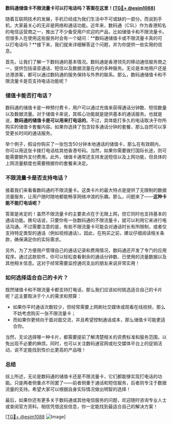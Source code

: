 **数码通储值卡不限流量卡可以打电话吗？答案在这里！[[TG💪+ @esim1088](https://t.me/s/esim1088)]**

随着互联网技术的发展，手机已经成为我们生活中不可或缺的一部分。而说到手机，大家最关心的无非是网络和通话功能。近年来，数码通（CSL）作为香港知名的电信运营商之一，推出了不少备受用户欢迎的产品，比如储值卡和不限流量卡。但很多人在使用这些服务时会有一个疑问：**数码通储值卡或不限流量卡真的可以打电话吗？**接下来，我们就来详细解答这个问题，并为你提供一些实用的信息。

首先，让我们了解一下数码通的基本情况。数码通是香港领先的移动通信服务商之一，提供包括语音通话、短信以及数据流量在内的多种服务。无论是本地用户还是访港游客，都可以通过数码通的服务保持与外界的联系。那么，数码通储值卡和不限流量卡是否支持电话功能呢？

### 储值卡能否打电话？

数码通的储值卡是一种预付费卡，用户可以通过充值来获得通话分钟数、短信数量以及数据流量。对于储值卡来说，其核心功能就是提供基本的通话服务。也就是说，**数码通的储值卡是可以用来打电话的**。不过，具体能打多久的电话取决于你所购买的储值卡套餐内容。如果你选择了包含较多通话分钟的套餐，那么自然可以享受更长时间的通话服务。

举个例子，假设你购买了一张包含50分钟本地通话的储值卡，那么在有效期内，你可以用这张卡拨打电话给其他香港号码。当然，如果你需要拨打国际长途，则可能需要额外支付费用。此外，储值卡通常还支持发送短信以及上网功能，但具体的上网流量额度也需要根据你的套餐来决定。

### 不限流量卡是否支持电话？

接着我们来看看数码通的不限流量卡。这类卡片的最大特点是提供了无限制的数据流量服务，让用户随时随地都能畅享网络冲浪的乐趣。那么，问题来了——**这种卡能不能打电话呢？**

答案是肯定的！虽然不限流量卡的主要卖点在于无限上网，但它同时也支持基本的通话功能。换句话说，只要你有一张数码通的不限流量卡，就可以利用它来进行电话沟通。不过需要注意的是，有些不限流量卡可能会对通话时长有所限制，或者仅支持特定类型的通话（例如视频通话）。因此，在购买之前，建议仔细阅读相关条款，确保满足你的实际需求。

另外，为了方便用户管理自己的通话记录和费用情况，数码通还开发了专门的应用程序。通过这款软件，你可以轻松查看剩余的通话分钟数、已使用的流量数据以及其他相关信息。这对于经常需要监控通讯支出的朋友来说非常实用！

### 如何选择适合自己的卡片？

既然储值卡和不限流量卡都支持打电话，那么我们应该如何挑选适合自己的卡片呢？这主要取决于个人的需求和预算：

- 如果你平时通话次数较少，但经常需要上网刷社交媒体或观看在线视频，那么不妨考虑购买一张不限流量卡；
- 而如果你更倾向于面对面交流，并且希望控制通话成本，那么储值卡可能更适合你。

当然，无论选择哪一种卡片，都需要提前了解清楚相关的资费标准和服务范围，以免出现不必要的麻烦。同时，也可以关注数码通官网或社交媒体平台上的促销活动，说不定能找到性价比更高的产品哦！

### 总结

综上所述，无论是数码通的储值卡还是不限流量卡，它们都能够实现打电话的功能。只是两者侧重点不同罢了——前者侧重于通话和短信服务，后者则专注于数据流量的支持。希望大家可以根据自身实际情况做出明智的选择！

最后，如果你还有更多关于数码通或其他电信服务的问题，欢迎随时咨询专业人士或查阅官方资料。相信凭借这些信息，你一定能找到最适合自己的解决方案！

[[TG💪+ @esim1088](https://t.me/s/esim1088) ![Image](https://i.postimg.cc/4NQfJmqS/Snipaste-2025-05-13-00-14-12.png)]